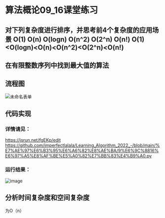 # 算法概论09_16课堂练习
## 对下列复杂度进行排序，并思考前4个复杂度的应用场景 O(1) O(n) O(logn) O(n^2) O(2^n) O(n!) O(1)<O(logn)<O(n)<O(n^2)<O(2^n)<O(n!)
## 在有限整数序列中找到最大值的算法
## 流程图
![未命名表单](https://user-images.githubusercontent.com/91323648/191675531-c9f1ad36-aaef-48fe-a708-6eae0209cc43.jpg)
## 代码实现
### 详情请见：
https://jsrun.net/fgEKp/edit
https://github.com/imperfectlalala/Learning_Algorithm_2022_-/blob/main/%E7%AE%97%E6%B3%95%E6%A6%82%E8%AE%BA/9%E6%9C%8816%E6%97%A5%E8%AF%BE%E5%A0%82%E7%BB%83%E4%B9%A0.py
### 运行结果：
![image](https://user-images.githubusercontent.com/91323648/191680145-0f44b691-8d15-497b-a4b1-18b35490010f.png)
## 分析时间复杂度和空间复杂度
为O（n）
